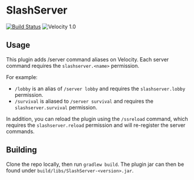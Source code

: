 # SlashServer

[![Build Status](https://img.shields.io/github/workflow/status/N3FS/SlashServer/Build%20SlashServer/master?logo=github&label=build)](https://github.com/N3FS/SlashServer/actions/workflows/build.yml)
![Velocity 1.0](https://img.shields.io/badge/Velocity-3.0.0-0288d1.svg)

## Usage

This plugin adds /server command aliases on Velocity. Each server command requires the `slashserver.<name>` permission.

For example:  
- `/lobby` is an alias of `/server lobby` and requires the `slashserver.lobby` permission.
- `/survival` is aliased to `/server survival` and requires the `slashserver.survival` permission.

In addition, you can reload the plugin using the `/ssreload` command, which requires the `slashserver.reload` permission
and will re-register the server commands.

## Building

Clone the repo locally, then run `gradlew build`. The plugin jar can then be found under `build/libs/SlashServer-<version>.jar`.
